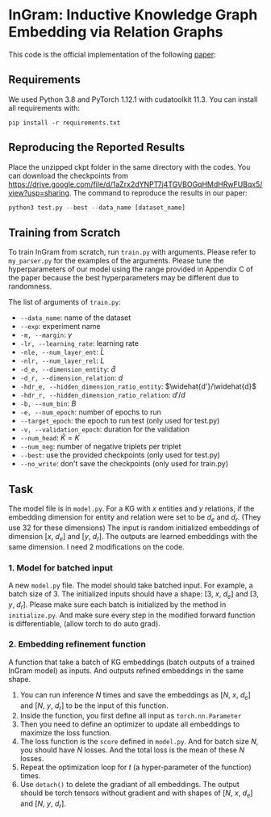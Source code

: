# InGram: Inductive Knowledge Graph Embedding via Relation Graphs
This code is the official implementation of the following [paper](https://proceedings.mlr.press/v202/lee23c.html):


## Requirements
We used Python 3.8 and PyTorch 1.12.1 with cudatoolkit 11.3.
You can install all requirements with:
```shell
pip install -r requirements.txt
```

## Reproducing the Reported Results
Place the unzipped ckpt folder in the same directory with the codes. You can download the checkpoints from https://drive.google.com/file/d/1aZrx2dYNPT7j4TGVBOGqHMdHRwFUBqx5/view?usp=sharing.
The command to reproduce the results in our paper:
```python
python3 test.py --best --data_name [dataset_name]
```

## Training from Scratch

To train InGram from scratch, run `train.py` with arguments. Please refer to `my_parser.py` for the examples of the arguments. Please tune the hyperparameters of our model using the range provided in Appendix C of the paper because the best hyperparameters may be different due to randomness.

The list of arguments of `train.py`:
- `--data_name`: name of the dataset
- `--exp`: experiment name
- `-m, --margin`: $\gamma$
- `-lr, --learning_rate`: learning rate
- `-nle, --num_layer_ent`: $\widehat{L}$
- `-nlr, --num_layer_rel`: $L$
- `-d_e, --dimension_entity`: $\widehat{d}$
- `-d_r, --dimension_relation`: $d$
- `-hdr_e, --hidden_dimension_ratio_entity`: $\widehat{d'}/\widehat{d}$
- `-hdr_r, --hidden_dimension_ratio_relation`: $d'/d$
- `-b, --num_bin`: $B$
- `-e, --num_epoch`: number of epochs to run
- `--target_epoch`: the epoch to run test (only used for test.py)
- `-v, --validation_epoch`: duration for the validation
- `--num_head`: $\widehat{K}=K$
- `--num_neg`: number of negative triplets per triplet
- `--best`: use the provided checkpoints (only used for test.py)
- `--no_write`: don't save the checkpoints (only used for train.py)

## Task
The model file is in `model.py`. For a KG with $x$ entities and $y$ relations, if the embedding dimension for entity and relation were set to be $d_e$ and $d_r$. (They use 32 for these dimensions) The input is random initialized embeddings of dimension [$x$, $d_e$] and [$y$, $d_r$]. The outputs are learned embeddings with the same dimension. I need 2 modifications on the code.

### 1. Model for batched input
A new `model.py` file. The model should take batched input. For example, a batch size of $3$. The initialized inputs should have a shape: [3, $x$, $d_e$] and [3, $y$, $d_r$]. Please make sure each batch is initialized by the method in `initialize.py`. And make sure every step in the modified forward function is differentiable, (allow torch to do auto grad). 


### 2. Embedding refinement function
A function that take a batch of KG embeddings (batch outputs of a trained InGram model) as inputs. And outputs refined embeddings in the same shape. 
1. You can run inference $N$ times and save the embeddings as [$N$, $x$, $d_e$] and [$N$, $y$, $d_r$] to be the input of this function.
2. Inside the function, you first define all input as `torch.nn.Parameter`
3. Then you need to define an optimizer to update all embeddings to maximize the loss function.
4. The loss function is the `score` defined in `model.py`. And for batch size $N$, you should have $N$ losses. And the total loss is the mean of these $N$ losses. 
5. Repeat the optimization loop for $t$ (a hyper-parameter of the function) times.
6. Use `detach()` to delete the gradiant of all embeddings. The output should be torch tensors without gradient and with shapes of [$N$, $x$, $d_e$] and [$N$, $y$, $d_r$].





